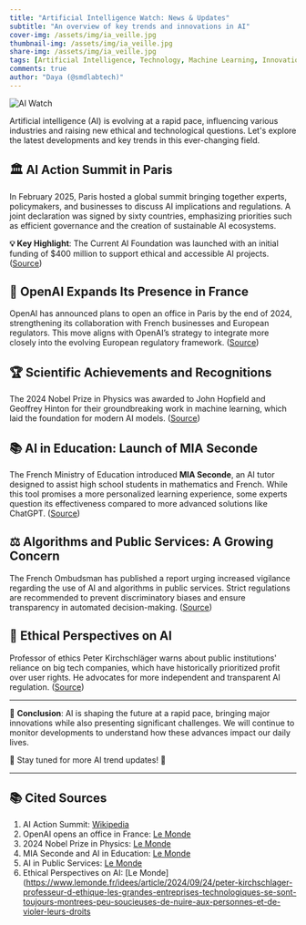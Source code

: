 ```yaml
---
title: "Artificial Intelligence Watch: News & Updates"
subtitle: "An overview of key trends and innovations in AI"
cover-img: /assets/img/ia_veille.jpg
thumbnail-img: /assets/img/ia_veille.jpg
share-img: /assets/img/ia_veille.jpg
tags: [Artificial Intelligence, Technology, Machine Learning, Innovation]
comments: true
author: "Daya (@smdlabtech)"
---
```


![AI Watch](https://tse3.mm.bing.net/th?id=OIP.NvLD-hpcyRESG2WZrU66PQHaDt&pid=Api)

Artificial intelligence (AI) is evolving at a rapid pace, influencing various industries and raising new ethical and technological questions. Let's explore the latest developments and key trends in this ever-changing field.

## 🏛️ AI Action Summit in Paris

In February 2025, Paris hosted a global summit bringing together experts, policymakers, and businesses to discuss AI implications and regulations. A joint declaration was signed by sixty countries, emphasizing priorities such as efficient governance and the creation of sustainable AI ecosystems.

**💡 Key Highlight**: The Current AI Foundation was launched with an initial funding of $400 million to support ethical and accessible AI projects. ([Source](https://fr.wikipedia.org/wiki/Sommet_pour_l%27action_sur_l%27intelligence_artificielle))

## 🚀 OpenAI Expands Its Presence in France

OpenAI has announced plans to open an office in Paris by the end of 2024, strengthening its collaboration with French businesses and European regulators. This move aligns with OpenAI’s strategy to integrate more closely into the evolving European regulatory framework. ([Source](https://www.lemonde.fr/economie/article/2024/10/09/openai-va-ouvrir-un-bureau-a-paris_6347114_3234.html))

## 🏆 Scientific Achievements and Recognitions

The 2024 Nobel Prize in Physics was awarded to John Hopfield and Geoffrey Hinton for their groundbreaking work in machine learning, which laid the foundation for modern AI models. ([Source](https://www.lemonde.fr/sciences/article/2024/10/08/le-prix-nobel-de-physique-2024-est-attribue-a-john-hopfield-et-geoffrey-hinton-pour-leurs-travaux-sur-l-apprentissage-automatique_6346677_1650684.html))

## 📚 AI in Education: Launch of MIA Seconde

The French Ministry of Education introduced **MIA Seconde**, an AI tutor designed to assist high school students in mathematics and French. While this tool promises a more personalized learning experience, some experts question its effectiveness compared to more advanced solutions like ChatGPT. ([Source](https://www.lemonde.fr/pixels/article/2024/10/29/mia-seconde-a-l-heure-de-chatgpt-le-tuteur-sous-intelligence-artificielle-de-l-education-nationale-est-il-deja-obsolete_6364449_4408996.html))

## ⚖️ Algorithms and Public Services: A Growing Concern

The French Ombudsman has published a report urging increased vigilance regarding the use of AI and algorithms in public services. Strict regulations are recommended to prevent discriminatory biases and ensure transparency in automated decision-making. ([Source](https://www.lemonde.fr/les-decodeurs/article/2024/11/13/la-defenseure-des-droits-appelle-a-la-vigilance-sur-l-usage-des-algorithmes-par-les-services-publics_6390994_4355770.html))

## 🤖 Ethical Perspectives on AI

Professor of ethics Peter Kirchschläger warns about public institutions' reliance on big tech companies, which have historically prioritized profit over user rights. He advocates for more independent and transparent AI regulation. ([Source](https://www.lemonde.fr/idees/article/2024/09/24/peter-kirchschlager-professeur-d-ethique-les-grandes-entreprises-technologiques-se-sont-toujours-montrees-peu-soucieuses-de-nuire-aux-personnes-et-de-violer-leurs-droits_6330688_3232.html))

---

📢 **Conclusion**: AI is shaping the future at a rapid pace, bringing major innovations while also presenting significant challenges. We will continue to monitor developments to understand how these advances impact our daily lives.

📩 Stay tuned for more AI trend updates! 🚀

---

## 📚 Cited Sources

1. AI Action Summit: [Wikipedia](https://fr.wikipedia.org/wiki/Sommet_pour_l%27action_sur_l%27intelligence_artificielle)
2. OpenAI opens an office in France: [Le Monde](https://www.lemonde.fr/economie/article/2024/10/09/openai-va-ouvrir-un-bureau-a-paris_6347114_3234.html)
3. 2024 Nobel Prize in Physics: [Le Monde](https://www.lemonde.fr/sciences/article/2024/10/08/le-prix-nobel-de-physique-2024-est-attribue-a-john-hopfield-et-geoffrey-hinton-pour-leurs-travaux-sur-l-apprentissage-automatique_6346677_1650684.html)
4. MIA Seconde and AI in Education: [Le Monde](https://www.lemonde.fr/pixels/article/2024/10/29/mia-seconde-a-l-heure-de-chatgpt-le-tuteur-sous-intelligence-artificielle-de-l-education-nationale-est-il-deja-obsolete_6364449_4408996.html)
5. AI in Public Services: [Le Monde](https://www.lemonde.fr/les-decodeurs/article/2024/11/13/la-defenseure-des-droits-appelle-a-la-vigilance-sur-l-usage-des-algorithmes-par-les-services-publics_6390994_4355770.html)
6. Ethical Perspectives on AI: [Le Monde](https://www.lemonde.fr/idees/article/2024/09/24/peter-kirchschlager-professeur-d-ethique-les-grandes-entreprises-technologiques-se-sont-toujours-montrees-peu-soucieuses-de-nuire-aux-personnes-et-de-violer-leurs-droits
